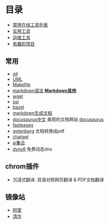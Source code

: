 # 目录

- [常用在线工具列表](./list.md)
- [实用工具](./实用工具.md)
- [运维工具](./运维工具.md)
- [有趣的项目](./%E6%9C%89%E8%B6%A3%E7%9A%84%E9%A1%B9%E7%9B%AE.md)

## 常用
- [git](./1git/0目录.md)
- [UML](./2UML/0目录.md)
- [Makefile](./3Makefile/0目录.md)
- [markdown语法](https://blog.csdn.net/yimingsilence/article/details/78840420) **[Markdown其他](8markdown.md)**
- [wget](./5wget.md)
- [ssr](./6ssr.md)
- [bazel](./7bazel.md)
- [markdown生成文档](https://www.mkdocs.org/)
- [docusaurus中文](https://www.docusaurus.cn/) 美观的文档网站  [docusaurus](https://docusaurus.io/) 
- [fastpages](https://github.com/fastai/fastpages)
- [gotenberg](https://github.com/gotenberg/gotenberg) 文档转换成pdf
- [chatgpt](./chatgpt.md)
- [ai集合](https://good.xjai.top/)
- [dynv6](https://dynv6.com/) 免费动态dns


## chrom插件

- 沉浸式翻译: 双语对照网页翻译 & PDF文档翻译

## 镜像站

- [阿里](https://developer.aliyun.com/mirror/?)
- [清华](https://mirrors.tuna.tsinghua.edu.cn/)

